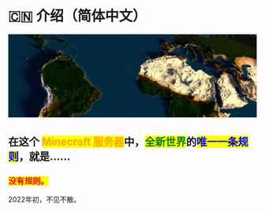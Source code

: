 # 🇨🇳 介绍（简体中文）

![](../../../.gitbook/assets/image.png)

## 在这个 <mark style="color:orange;">Minecraft 服务器</mark>中，<mark style="color:green;">全新世界</mark>的<mark style="color:blue;">唯一一条规则</mark>，就是……

### <mark style="color:red;">没有规则。</mark>

2022年初，不见不散。
